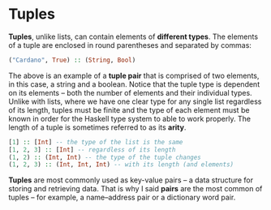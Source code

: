 # Tuples

**Tuples**, unlike lists, can contain elements of **different types**. The elements of a tuple are enclosed in round parentheses and separated by commas:

```haskell
("Cardano", True) :: (String, Bool)
```

The above is an example of a **tuple pair** that is comprised of two elements, in this case, a string and a boolean. Notice that the tuple type is dependent on its elements – both the number of elements and their individual types. Unlike with lists, where we have one clear type for any single list regardless of its length, tuples must be finite and the type of each element must be known in order for the Haskell type system to able to work properly. The length of a tuple is sometimes referred to as its **arity**.

```haskell
[1] :: [Int] -- the type of the list is the same
[1, 2, 3] :: [Int] -- regardless of its length
(1, 2) :: (Int, Int) -- the type of the tuple changes
(1, 2, 3) :: (Int, Int, Int) -- with its length (and elements)
```

**Tuples** are most commonly used as key-value pairs – a data structure for storing and retrieving data. That is why I said **pairs** are the most common of tuples – for example, a name–address pair or a dictionary word pair.

